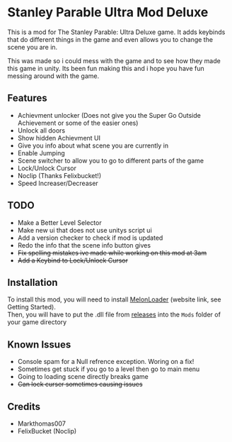 # Stanley Parable Ultra Mod Deluxe

This is a mod for The Stanley Parable: Ultra Deluxe game.
It adds keybinds that do different things in the game and even allows you to change the scene you are in.

This was made so i could mess with the game and to see how they made this game in unity. 
Its been fun making this and i hope you have fun messing around with the game.

## Features
- Achievment unlocker (Does not give you the Super Go Outside Achievement or some of the easier ones)
- Unlock all doors
- Show hidden Achievment UI
- Give you info about what scene you are currently in
- Enable Jumping
- Scene switcher to allow you to go to different parts of the game
- Lock/Unlock Cursor
- Noclip (Thanks Felixbucket!)
- Speed Increaser/Decreaser

## TODO
- Make a Better Level Selector
- Make new ui that does not use unitys script ui
- Add a version checker to check if mod is updated
- Redo the info that the scene info button gives
- ~~Fix spelling mistakes ive made while working on this mod at 3am~~
- ~~Add a Keybind to Lock/Unlock Cursor~~

## Installation
To install this mod, you will need to install [MelonLoader](https://melonwiki.xyz/) (website link, see Getting Started).  
Then, you will have to put the .dll file from [releases](https://github.com/markthomas007/Stanley-Parable-Ultra-Mod-Delux/releases/) into the `Mods` folder of your game directory

## Known Issues
- Console spam for a Null refrence exception. Woring on a fix!
- Sometimes get stuck if you go to a level then go to main menu
- Going to loading scene directly breaks game
- ~~Can lock curser sometimes causing issues~~

## Credits
- Markthomas007
- FelixBucket (Noclip)
